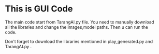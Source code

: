 # This is GUI Code 

The main code start from TarangAI.py file. You need to manually download all the libraries and change the images,model paths.
Then u can run the code.

Don't forget to download the libraries mentioned in play_generated.py and TarangAI.py .